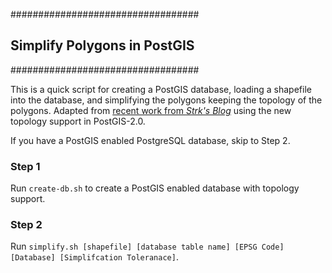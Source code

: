 ##################################
## Simplify Polygons in PostGIS ##
##################################

This is a quick script for creating a PostGIS database, loading a shapefile into the database, and simplifying the polygons keeping the topology of the polygons. Adapted from [recent work from *Strk's Blog*](http://strk.keybit.net/blog/2012/04/13/simplifying-a-map-layer-using-postgis-topology/) using the new topology support in PostGIS-2.0. 

If you have a PostGIS enabled PostgreSQL database, skip to Step 2. 

### Step 1 
Run `create-db.sh` to create a PostGIS enabled database with topology support. 

### Step 2 
Run `simplify.sh [shapefile] [database table name] [EPSG Code] [Database] [Simplifcation Toleranace]`. 